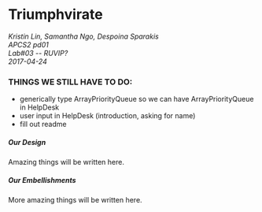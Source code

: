 # Triumphvirate

*Kristin Lin, Samantha Ngo, Despoina Sparakis*         
*APCS2 pd01*    
*Lab#03 -- RUVIP?*     
*2017-04-24*        



### THINGS WE STILL HAVE TO DO:

- generically type ArrayPriorityQueue so we can have ArrayPriorityQueue<Ticket> in HelpDesk
- user input in HelpDesk (introduction, asking for name)
- fill out readme

##### Our Design

Amazing things will be written here.

##### Our Embellishments

More amazing things will be written here.